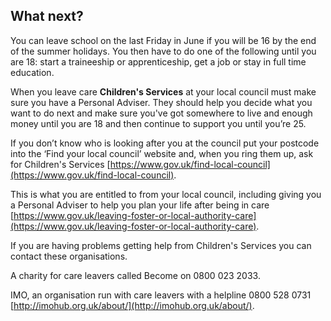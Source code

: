 ## What next?

You can leave school on the last Friday in June if you will be 16 by the end of the summer holidays. You then have to do one of the following until you are 18: start a traineeship or apprenticeship, get a job or stay in full time education.

When you leave care **Children's Services** at your local council must make sure you have a Personal Adviser. They should help you decide what you want to do next and make sure you've got somewhere to live and enough money until you are 18 and then continue to support you until you’re 25.

If you don’t know who is looking after you at the council put your postcode into the ‘Find your local council’ website and, when you ring them up, ask for Children's Services [https://www.gov.uk/find-local-council](https://www.gov.uk/find-local-council).

This is what you are entitled to from your local council, including giving you a Personal Adviser to help you plan your life after being in care [https://www.gov.uk/leaving-foster-or-local-authority-care](https://www.gov.uk/leaving-foster-or-local-authority-care).

If you are having problems getting help from Children's Services you
can contact these organisations.

A charity for care leavers called Become on 0800 023 2033.

IMO, an organisation run with care leavers with a helpline 0800 528 0731
[http://imohub.org.uk/about/](http://imohub.org.uk/about/).
